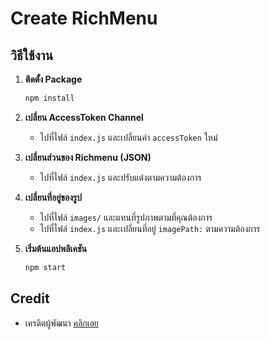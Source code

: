 # Create RichMenu

## วิธีใช้งาน

1. **ติดตั้ง Package**
    ```bash
    npm install
    ```

2. **เปลี่ยน AccessToken Channel**
    - ไปที่ไฟล์ `index.js` และเปลี่ยนค่า `accessToken` ใหม่

3. **เปลี่ยนส่วนของ Richmenu (JSON)**
    - ไปที่ไฟล์ `index.js` และปรับแต่งตามความต้องการ

4. **เปลี่ยนที่อยู่ของรูป**
    - ไปที่ไฟล์ `images/` และแทนที่รูปภาพตามที่คุณต้องการ
    - ไปที่ไฟล์ `index.js` และเปลี่ยนที่อยู่ `imagePath:` ตามความต้องการ 

5. **เริ่มต้นแอปพลิเคชัน**
    ```bash
    npm start
    ```
## Credit
   - เครดิตผู้พัฒนา [คลิกเลย](https://github.com/r3850355/LINE-RichMenu-Uploader/tree/master)
